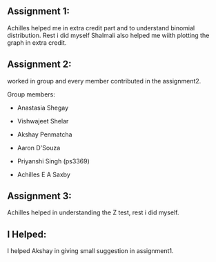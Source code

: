
## Assignment 1:

Achilles helped me in extra credit part and to understand binomial distribution. Rest i did myself Shalmali also helped me wiith plotting the graph in extra credit.

## Assignment 2:
worked in group and every member contributed in the assignment2.

Group members:

- Anastasia Shegay
    
- Vishwajeet Shelar

- Akshay Penmatcha

- Aaron D'Souza

- Priyanshi Singh (ps3369)
    
- Achilles E A Saxby

## Assignment 3:
 Achilles helped in understanding the Z test, rest i did myself.


## I Helped:
I helped Akshay in giving small suggestion in assignment1.

